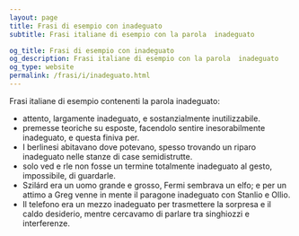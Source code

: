 ```yaml
---
layout: page
title: Frasi di esempio con inadeguato 
subtitle: Frasi italiane di esempio con la parola  inadeguato

og_title: Frasi di esempio con inadeguato 
og_description: Frasi italiane di esempio con la parola  inadeguato
og_type: website
permalink: /frasi/i/inadeguato.html
---
```


Frasi italiane di esempio contenenti la parola inadeguato:


- attento, largamente inadeguato, e sostanzialmente inutilizzabile.
- premesse teoriche su esposte, facendolo sentire inesorabilmente inadeguato, e questa finiva per.
- I berlinesi abitavano dove potevano, spesso trovando un riparo inadeguato nelle stanze di case semidistrutte.
- solo ved e rle non fosse un termine totalmente inadeguato al gesto, impossibile, di guardarle.
- Szilárd era un uomo grande e grosso, Fermi sembrava un elfo; e per un attimo a Greg venne in mente il paragone inadeguato con Stanlio e Ollio.
- Il telefono era un mezzo inadeguato per trasmettere la sorpresa e il caldo desiderio, mentre cercavamo di parlare tra singhiozzi e interferenze.
